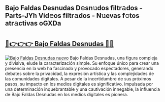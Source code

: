 ## Bajo Faldas Desnudas D𝚎sn𝚞dos filtr𝚊dos - Parts-JYh Vid𝚎os filtr𝚊dos - N𝚞evas f𝚘tos atr𝚊ctivas oGXDa

# <h2><a href="http://mb87o4z.tromn.icu/?c=Bajo+Faldas+Desnudas">🔗👉👉👉 Bajo Faldas Desnudas 🔗🔗</a></h2>

[![Bajo Faldas Desnudas nuevo](https://i.imgur.com/pEAQMta.gif)](http://mb87o4z.tromn.icu/?c=Bajo+Faldas+Desnudas)
Bajo Faldas Desnudas, una figura compleja y divisiva, elude la caracterización simple. Su enfoque único para crear una presencia en la web ha fascinado y provocado espectadores, generando debates sobre la privacidad, la expresión artística y las complejidades de las comunidades digitales. A pesar de la incertidumbre de sus próximos pasos, su impacto en los medios digitales es significativo. Impulsada por una determinación inquebrantable y una cautivación innegable, la influencia de Bajo Faldas Desnudas en los medios digitales es pionera.
